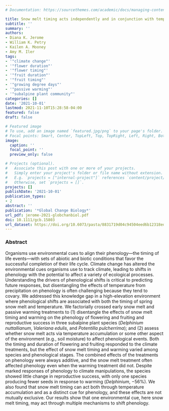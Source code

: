 ```yaml
---
# Documentation: https://sourcethemes.com/academic/docs/managing-content/

title: Snow melt timing acts independently and in conjunction with temperature accumulation to drive subalpine plant phenology
subtitle: ''
summary: ''
authors:
- Diana K. Jerome
- William K. Petry
- Kailen A. Mooney
- Amy M. Iler
tags:
- '"climate change"'
- '"flower duration"'
- '"flower timing"'
- '"fruit duration"'
- '"fruit timing"'
- '"growing degree days"'
- '"passive warming"'
- '"subalpine plant community"'
categories: []
date: '2021-10-01'
lastmod: 2021-11-10T15:28:58-04:00
featured: false
draft: false

# Featured image
# To use, add an image named `featured.jpg/png` to your page's folder.
# Focal points: Smart, Center, TopLeft, Top, TopRight, Left, Right, BottomLeft, Bottom, BottomRight.
image:
  caption: ''
  focal_point: ''
  preview_only: false

# Projects (optional).
#   Associate this post with one or more of your projects.
#   Simply enter your project's folder or file name without extension.
#   E.g. `projects = ["internal-project"]` references `content/project/deep-learning/index.md`.
#   Otherwise, set `projects = []`.
projects: []
publishDate: '2021-10-01'
publication_types:
- 2
abstract: ''
publication: '*Global Change Biology*'
url_pdf: jerome-2021-globchanbiol.pdf
doi: 10.1111/gcb.15803
url_dataset: https://doi.org/10.6073/pasta/8831719d04c94504eed6b12318ed7312
---
```

### Abstract
Organisms use environmental cues to align their phenology—the timing of life events—with sets of abiotic and biotic conditions that favor the successful completion of their life cycle. Climate change has altered the environmental cues organisms use to track climate, leading to shifts in phenology with the potential to affect a variety of ecological processes. Understanding the drivers of phenological shifts is critical to predicting future responses, but disentangling the effects of temperature from precipitation on phenology is often challenging because they tend to covary. We addressed this knowledge gap in a high-elevation environment where phenological shifts are associated with both the timing of spring snow melt and temperature. We factorially crossed early snow melt and passive warming treatments to (1) disentangle the effects of snow melt timing and warming on the phenology of flowering and fruiting and reproductive success in three subalpine plant species (*Delphinium nuttallianum*, *Valeriana edulis*, and *Potentilla pulcherrima*); and (2) assess whether snow melt acts via temperature accumulation or some other aspect of the environment (e.g., soil moisture) to affect phenological events. Both the timing and duration of flowering and fruiting responded to the climate treatments, but the effect of snow melt timing and warming varied among species and phenological stages. The combined effects of the treatments on phenology were always additive, and the snow melt treatment often affected phenology even when the warming treatment did not. Despite marked responses of phenology to climate manipulations, the species showed little change in reproductive success, with only one species producing fewer seeds in response to warming (*Delphinium*, −56%). We also found that snow melt timing can act both through temperature accumulation and as a distinct cue for phenology, and these effects are not mutually exclusive. Our results show that one environmental cue, here snow melt timing, may act through multiple mechanisms to shift phenology.
